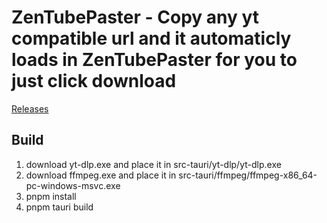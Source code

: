 # ZenTubePaster - Copy any yt compatible url and it automaticly loads in ZenTubePaster for you to just click download

[Releases](https://github.com/zenitogr/zentubepaster/releases)

## Build

1. download yt-dlp.exe and place it in src-tauri/yt-dlp/yt-dlp.exe
2. download ffmpeg.exe and place it in src-tauri/ffmpeg/ffmpeg-x86_64-pc-windows-msvc.exe
3. pnpm install
4. pnpm tauri build